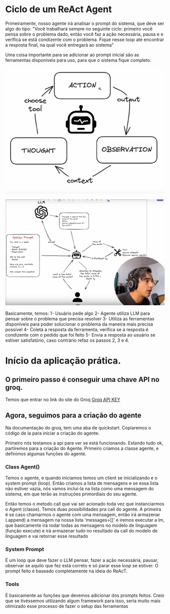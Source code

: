 # Ciclo de um ReAct Agent

Primeiramente, nosso agente irá analisar o prompt do sistema, que deve ser algo do tipo:
    "Você trabalhará sempre no seguinte ciclo: primeiro você pensa sobre o problema dado, então você faz a ação necessária, pausa e e verifica se está condizente com o problema. Fique nesse loop até encontrar a resposta final, na qual você entregará ao sistema"

Uma coisa importante para se adicionar ao prompt inicial são as ferramentas disponíveis para uso, para que o sistema fique completo.

![A imagen se trata de um print recortado do vídeo, pois o dono do mesmo não colocou o fluxo na descrição e achei muito interessante para visualização](ReACtDiagSimp.png "Diagrama simplificado")

![Aqui temos a versão detalhada desse fluxo](ReACtDiag.png "Diagrama detalhado do passo a passo com apenas uma ferramenta ligada ao agente")

Basicamente, temos:
1- Usuário pede algo
2- Agente utiliza LLM para pensar sobre o problema que precisa resolver
3- Utiliza as ferramentas disponíveis para poder solucionar o problema da maneira mais precisa possível
4- Coleta a resposta da ferramenta, verifica se a resposta é condizente com o pedido que foi feito
5- Envia a resposta ao usuário se estiver satisfatório, caso contrário refaz os passos 2, 3 e 4.

# Início da aplicação prática.

## O primeiro passo é conseguir uma chave API no groq.

Temos que entrar no link do site do Groq
[Groq API KEY](https://console.groq.com/playground)

## Agora, seguimos para a criação do agente

Na documentação do groq, tem uma aba de quickstart. Copiaremos o código de la para iniciar a criação do agente.

Primeiro nós testamos a api para ver se está funcionando. Estando tudo ok, partiremos para a criação do Agente. Primeiro criamos a classe agente, e definimos algumas funções do agente.

### Class Agent()
Temos o agente, e quando iniciamos temos um client se inicializando e o system prompt (loop). Então criamos a lista de mensagens e se essa lista não estiver vazia, nós vamos incluí-la na lista como uma mensagem do sistema, em que terão as instruções primordiais do seu agente.

Então temos o metodo call que vai ser acionado toda vez que instanciarmos o Agent (classe). Temos duas possibilidades pra call do agente. A primeira é se caso chamarmos o agente com uma mensagem, então irá armazenar (.append) a mensagem na nossa lista 'messages=[]' e iremos executar a lm, que basicamente irá rodar todas as mensagens no modelo de linguagem (função execute) e irá armazenar tudo no resultado da call do modelo de linguagem e vai retornar esse resultado

### System Prompt
É um loop que deve fazer o LLM pensar, fazer a ação necessária, pausar, observar se aquilo que fez está correto e só parar esse loop se estiver. O prompt feito é baseado completamente na ideia do ReAcT.

### Tools
É basicamente as funções que devemos adicionar dos prompts feitos. Creio que se tivéssemos utilizando algum framework para isso, seria muito mais otimizado esse processo de fazer o setup das ferramentas